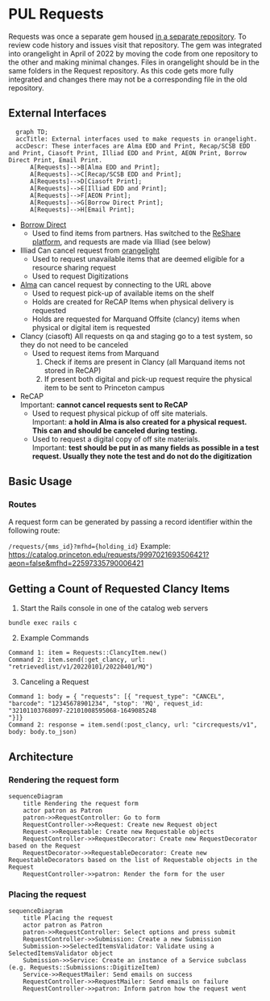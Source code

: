 # PUL Requests

Requests was once a separate gem housed [in a separate repository](https://github.com/pulibrary/requests).  To review code history and issues visit that repository.
The gem was integrated into orangelight in April of 2022 by moving the code from one repository to the other and making minimal changes.  Files in orangelight should be in the same folders in the Request repository.  As this code gets more fully integrated and changes there may not be a corresponding file in the old repository.

## External Interfaces

```mermaid
  graph TD;
  accTitle: External interfaces used to make requests in orangelight.
  accDescr: These interfaces are Alma EDD and Print, Recap/SCSB EDD and Print, Ciasoft Print, Illiad EDD and Print, AEON Print, Borrow Direct Print, Email Print.
      A[Requests]-->B[Alma EDD and Print];
      A[Requests]-->C[Recap/SCSB EDD and Print];
      A[Requests]-->D[Ciasoft Print];
      A[Requests]-->E[Illiad EDD and Print];
      A[Requests]-->F[AEON Print];
      A[Requests]-->G[Borrow Direct Print];
      A[Requests]-->H[Email Print];
```

* [Borrow Direct](https://catalog.princeton.edu/borrow-direct)
  * Used to find items from partners. Has switched to the [ReShare platform](https://projectreshare.org/), and requests are made via Illiad (see below)
* Illiad
  Can cancel request from [orangelight](https://catalog.princeton.edu/account/digitization_requests)
  * Used to request unavailable items that are deemed eligible for a resource sharing request
  * Used to request Digitizations
* [Alma](https://princeton.alma.exlibrisgroup.com/discovery/account?vid=01PRI_INST:Services&lang=EN&section=overview)
  can cancel request by connecting to the URL above
  * Used to request pick-up of available items on the shelf
  * Holds are created for ReCAP Items when physical delivery is requested
  * Holds are requested for Marquand Offsite (clancy) items when physical or digital item is requested
* Clancy (ciasoft)
  All requests on qa and staging go to a test system, so they do not need to be canceled
  * Used to request items from Marquand
    1. Check if items are present in Clancy (all Marquand items not stored in ReCAP)
    1. If present both digital and pick-up request require the physical item to be sent to Princeton campus
* ReCAP    
    Important: **cannot cancel requests sent to ReCAP**
  * Used to request physical pickup of off site materials.    
    Important: **a hold in Alma is also created for a physical request.  This can and should be canceled during testing.**
  * Used to request a digital copy of off site materials.    
    Important: **test should be put in as many fields as possible in a test request.  Usually they note the test and do not do the digitization**

## Basic Usage

### Routes
A request form can be generated by passing a record identifier within the following route:

```/requests/{mms_id}?mfhd={holding_id}``` Example: https://catalog.princeton.edu/requests/9997021693506421?aeon=false&mfhd=22597335790006421    

## Getting a Count of Requested Clancy Items

1. Start the Rails console in one of the catalog web servers
```
bundle exec rails c
```

2. Example Commands
```
Command 1: item = Requests::ClancyItem.new()
Command 2: item.send(:get_clancy, url: "retrievedlist/v1/20220101/20220401/MQ")
```
3. Canceling a Request
```
Command 1: body = { "requests": [{ "request_type": "CANCEL", "barcode": "12345678901234", "stop": 'MQ', request_id: "32101103768097-22101008595068-1649085248
"}]}
Command 2: response = item.send(:post_clancy, url: "circrequests/v1", body: body.to_json)
```

## Architecture

### Rendering the request form

```mermaid
sequenceDiagram
    title Rendering the request form
    actor patron as Patron
    patron->>RequestController: Go to form
    RequestController->>Request: Create new Request object
    Request->>Requestable: Create new Requestable objects
    RequestController->>RequestDecorator: Create new RequestDecorator based on the Request
    RequestDecorator->>RequestableDecorator: Create new RequestableDecorators based on the list of Requestable objects in the Request
    RequestController->>patron: Render the form for the user
```

### Placing the request


```mermaid
sequenceDiagram
    title Placing the request
    actor patron as Patron
    patron->>RequestController: Select options and press submit
    RequestController->>Submission: Create a new Submission
    Submission->>SelectedItemsValidator: Validate using a SelectedItemsValidator object
    Submission->>Service: Create an instance of a Service subclass (e.g. Requests::Submissions::DigitizeItem)
    Service->>RequestMailer: Send emails on success
    RequestController->>RequestMailer: Send emails on failure
    RequestController->>patron: Inform patron how the request went
```
